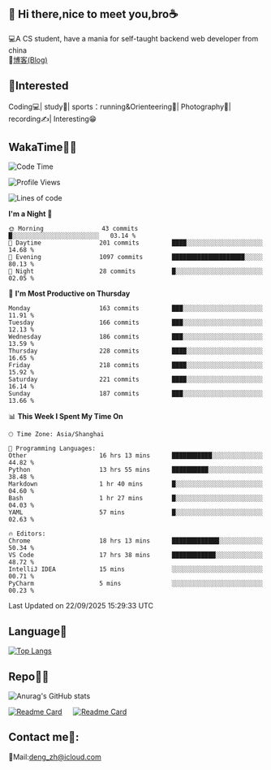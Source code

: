 👋 Hi there,nice to meet you,bro☕
---
💻A CS student, have a mania for self-taught backend web developer from china   
📌[博客(Blog)](https://github.com/HealUP/MyBlog)

 <!-- waka-box start -->
 <!-- waka-box end -->
 
🧲**Interested**
--
Coding💻| study📖| sports：running&Orienteering🏃‍| Photography📸| recording✍️| Interesting😁

WakaTime👨‍💻
---
<!--START_SECTION:waka-->
![Code Time](http://img.shields.io/badge/Code%20Time-3%2C617%20hrs%2052%20mins-blue)

![Profile Views](http://img.shields.io/badge/Profile%20Views-0-blue)

![Lines of code](https://img.shields.io/badge/From%20Hello%20World%20I%27ve%20Written-205.1%20thousand%20lines%20of%20code-blue)

**I'm a Night 🦉** 

```text
🌞 Morning                43 commits          █░░░░░░░░░░░░░░░░░░░░░░░░   03.14 % 
🌆 Daytime                201 commits         ████░░░░░░░░░░░░░░░░░░░░░   14.68 % 
🌃 Evening                1097 commits        ████████████████████░░░░░   80.13 % 
🌙 Night                  28 commits          █░░░░░░░░░░░░░░░░░░░░░░░░   02.05 % 
```
📅 **I'm Most Productive on Thursday** 

```text
Monday                   163 commits         ███░░░░░░░░░░░░░░░░░░░░░░   11.91 % 
Tuesday                  166 commits         ███░░░░░░░░░░░░░░░░░░░░░░   12.13 % 
Wednesday                186 commits         ███░░░░░░░░░░░░░░░░░░░░░░   13.59 % 
Thursday                 228 commits         ████░░░░░░░░░░░░░░░░░░░░░   16.65 % 
Friday                   218 commits         ████░░░░░░░░░░░░░░░░░░░░░   15.92 % 
Saturday                 221 commits         ████░░░░░░░░░░░░░░░░░░░░░   16.14 % 
Sunday                   187 commits         ███░░░░░░░░░░░░░░░░░░░░░░   13.66 % 
```


📊 **This Week I Spent My Time On** 

```text
🕑︎ Time Zone: Asia/Shanghai

💬 Programming Languages: 
Other                    16 hrs 13 mins      ███████████░░░░░░░░░░░░░░   44.82 % 
Python                   13 hrs 55 mins      ██████████░░░░░░░░░░░░░░░   38.48 % 
Markdown                 1 hr 40 mins        █░░░░░░░░░░░░░░░░░░░░░░░░   04.60 % 
Bash                     1 hr 27 mins        █░░░░░░░░░░░░░░░░░░░░░░░░   04.03 % 
YAML                     57 mins             █░░░░░░░░░░░░░░░░░░░░░░░░   02.63 % 

🔥 Editors: 
Chrome                   18 hrs 13 mins      █████████████░░░░░░░░░░░░   50.34 % 
VS Code                  17 hrs 38 mins      ████████████░░░░░░░░░░░░░   48.72 % 
IntelliJ IDEA            15 mins             ░░░░░░░░░░░░░░░░░░░░░░░░░   00.71 % 
PyCharm                  5 mins              ░░░░░░░░░░░░░░░░░░░░░░░░░   00.23 % 
```


 Last Updated on 22/09/2025 15:29:33 UTC
<!--END_SECTION:waka-->

Language🚀
---
[![Top Langs](https://github-readme-stats.vercel.app/api/top-langs/?username=HealUP&layout=compact&hide_border=true)](https://github.com/HealUP)

Repo🧑‍💻
---
![Anurag's GitHub stats](https://github-readme-stats.vercel.app/api?username=HealUP&count_private=true&show_icons=true&theme=gruvbox&hide_border=true) 

[![Readme Card](https://github-readme-stats.vercel.app/api/pin/?username=HealUP&repo=InternetEy&theme=transparent)](https://github.com/HealUP/InternetEy) &emsp;
[![Readme Card](https://github-readme-stats.vercel.app/api/pin/?username=HealUP&repo=CampusExperience&theme=transparent)](https://github.com/HealUP/CampusExperience)


Contact me📱:
---
📮Mail:deng_zh@icloud.com  
